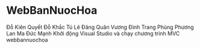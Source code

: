 # WebBanNuocHoa
Đỗ Kiên Quyết
Đỗ Khắc Tú
Lê Đăng Quân
Vương Đình Trang
Phùng Phương Lan
Ma Đức Mạnh
Khởi động Visual Studio và chạy chương trình MVC webbannuochoa 
